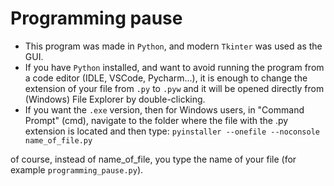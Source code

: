 # Programming pause

- This program was made in `Python`, and modern `Tkinter` was used as the GUI.
- If you have `Python` installed, and want to avoid running the program from a code editor (IDLE, VSCode, Pycharm...), it is enough to change the extension of your file from `.py` to `.pyw` and it will be opened directly from (Windows) File Explorer by double-clicking.
- If you want the `.exe` version, then for Windows users, in "Command Prompt" (cmd), navigate to the folder where the file with the .py extension is located and then type:
`pyinstaller --onefile --noconsole name_of_file.py`

of course, instead of name_of_file, you type the name of your file (for example `programming_pause.py`).


